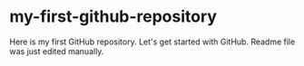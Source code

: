 # my-first-github-repository
Here is my first GitHub repository. Let's get started with GitHub.
Readme file was just edited manually.
